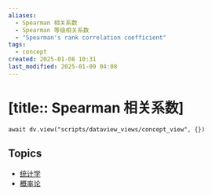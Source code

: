 ```yaml
---
aliases:
  - Spearman 相关系数
  - Spearman 等级相关系数
  - "Spearman's rank correlation coefficient"
tags:
  - concept
created: 2025-01-08 10:31
last_modified: 2025-01-09 04:08
---
```


# [title:: Spearman 相关系数]

```dataviewjs
await dv.view("scripts/dataview_views/concept_view", {})
```

## Topics

- [统计学](_statistics_.md)
- [概率论](_probability_theory_.md)
